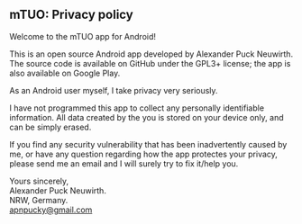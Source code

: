 ## mTUO: Privacy policy

Welcome to the mTUO app for Android!

This is an open source Android app developed by Alexander Puck Neuwirth. 
The source code is available on GitHub under the GPL3+ license; the app is also available on Google Play.

As an Android user myself, I take privacy very seriously.

I have not programmed this app to collect any personally identifiable information. 
All data created by the you is stored on your device only, and can be simply erased.

If you find any security vulnerability that has been inadvertently caused by me, or have any question regarding how the app protectes your privacy, please send me an email and I will surely try to fix it/help you.

Yours sincerely,  
Alexander Puck Neuwirth.  
NRW, Germany.  
apnpucky@gmail.com
